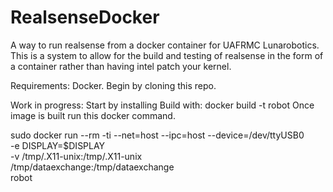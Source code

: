 # RealsenseDocker
A way to run realsense from a docker container for UAFRMC Lunarobotics.
This is a system to allow for the build and testing of realsense in the form of a container rather than having intel patch your kernel.

Requirements: Docker. 
Begin by cloning this repo.

Work in progress:
Start by installing 
Build with:
docker build -t robot
Once image is built run this docker command.

sudo docker run --rm -ti --net=host --ipc=host --device=/dev/ttyUSB0 \
   -e DISPLAY=$DISPLAY \
   -v /tmp/.X11-unix:/tmp/.X11-unix \
   /tmp/dataexchange:/tmp/dataexchange \
   robot
   
